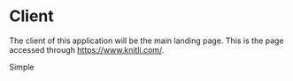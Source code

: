 # Client

The client of this application will be the main landing page. This is the page accessed through https://www.knitli.com/. 

Simple
